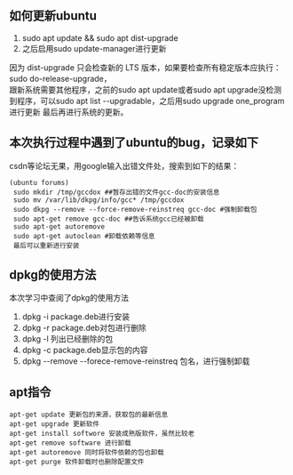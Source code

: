 ## 如何更新ubuntu
1. sudo apt update && sudo apt dist-upgrade
2. 之后启用sudo update-manager进行更新

因为 dist-upgrade 只会检查新的 LTS 版本，如果要检查所有稳定版本应执行：sudo do-release-upgrade，  
跟新系统需要其他程序，之前的sudo apt update或者sudo apt upgrade没检测到程序，可以sudo apt list --upgradable，之后用sudo upgrade one_program 进行更新
最后再进行系统的更新。

## 本次执行过程中遇到了ubuntu的bug，记录如下
csdn等论坛无果，用google输入出错文件处，搜索到如下的结果：  
```
(ubuntu forums)
 sudo mkdir /tmp/gccdox ##暂存出错的文件gcc-doc的安装信息
 sudo mv /var/lib/dkpg/info/gcc* /tmp/gccdox
 sudo dkpg --remove --force-remove-reinstreq gcc-doc #强制卸载包
 sudo apt-get remove gcc-doc ##告诉系统gcc已经被卸载
 sudo apt-get autoremove
 sudo apt-get autoclean #卸载依赖等信息
 最后可以重新进行安装
```

## dpkg的使用方法
本次学习中查阅了dpkg的使用方法  
1. dpkg -i package.deb进行安装
2. dpkg -r package.deb对包进行删除
3. dpkg -l 列出已经删除的包
4. dpkg -c package.deb显示包的内容
5. dpkg --remove --forece-remove-reinstreq 包名，进行强制卸载

## apt指令
```
apt-get update 更新包的来源，获取包的最新信息
apt-get upgrade 更新软件
apt-get install softwore 安装成熟版软件，虽然比较老
apt-get remove software 进行卸载
apt-get autoremove 同时将软件依赖的包也卸载
apt-get purge 软件卸载时也删除配置文件

```


